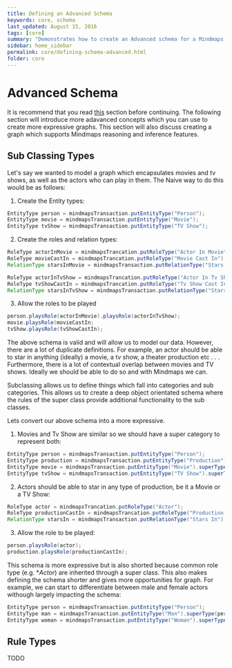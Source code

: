 ```yaml
---
title: Defining an Advanced Schema
keywords: core, schema
last_updated: August 15, 2016
tags: [core]
summary: "Demonstrates how to create an Advanced schema for a Mindmaps knowledge graph"
sidebar: home_sidebar
permalink: core/defining-schema-advanced.html
folder: core
---
```


# Advanced Schema

It is recommend that you read [this](core/defining-schema-simple.html) section before continuing.
The following section will introduce more adavanced concepts which you can use to create more expressive graphs.
This section will also discuss creating a graph which supports Mindmaps reasoning and inference features.

## Sub Classing Types

Let's say we wanted to model a graph which encapsulates movies and tv shows, as well as the actors who can play in them.
The Naive way to do this would be as follows:

1. Create the Entity types:
```java
EntityType person = mindmapsTransaction.putEntityType("Person");
EntityType movie = mindmapsTransaction.putEntityType("Movie");
EntityType tvShow = mindmapsTransaction.putEntityType("TV Show");
```

2. Create the roles and relation types:

```java
RoleType actorInMovie = mindmapsTrancation.putRoleType("Actor In Movie");
RoleType movieCastIn = mindmapsTrancation.putRoleType("Movie Cast In");
RelationType starsInMovie = mindmapsTransaction.putRelationType("Stars In Movie").hasRole(actorInMovie).hasRole(movieCastIn);
```


```java
RoleType actorInTvShow = mindmapsTrancation.putRoleType("Actor In Tv Show");
RoleType tvShowCastIn = mindmapsTrancation.putRoleType("Tv Show Cast In");
RelationType starsInTvShow = mindmapsTransaction.putRelationType("Stars In Tv Show").hasRole(actorInTvShow).hasRole(tvShowCastIn);
```

3. Allow the roles to be played

```java
person.playsRole(actorInMovie).playsRole(actorInTvShow);
movie.playsRole(movieCastIn;
tvShow.playsRole(tvShowCastIn);
```

The above schema is valid and will allow us to model our data. However, there are a lot of duplicate definitions.
For example, an actor should be able to star in anything (ideally) a movie, a tv show, a theater production etc . . .
Furthermore, there is a lot of contextual overlap between movies and TV shows.
Ideally we should be able to do so and with Mindmaps we can.

Subclassing allows us to define things which fall into categories and sub categories.
This allows us to create a deep object orientated schema where the rules of the super class provide additional functionality to the sub classes.

Lets convert our above schema into a more expressive.

1. Movies and Tv Show are similar so we should have a super category to represent both:

```java
EntityType person = mindmapsTransaction.putEntityType("Person");
EntityType production = mindmapsTransaction.putEntityType("Production");
EntityType movie = mindmapsTransaction.putEntityType("Movie").superType();
EntityType tvShow = mindmapsTransaction.putEntityType("TV Show").superType(production);
```

2. Actors should be able to star in any type of production, be it a Movie or a TV Show:

```java
RoleType actor = mindmapsTrancation.putRoleType("Actor");
RoleType productionCastIn = mindmapsTrancation.putRoleType("Production Cast In");
RelationType starsIn = mindmapsTransaction.putRelationType("Stars In").hasRole(actor).hasRole(productionCastIn);
```

3. Allow the role to be played:

```java
person.playsRole(actor);
production.playsRole(productionCastIn);
```

This schema is more expressive but is also shorted because common role type (e.g. **Actor*) are inherited through a super class.
This also makes defining the schema shorter and gives more opportunities for graph.
For example, we can start to differentiate between male and female actors withough largely impacting the schema:

```java
EntityType person = mindmapsTransaction.putEntityType("Person");
EntityType man = mindmapsTransaction.putEntityType("Man").superType(person);
EntityType woman = mindmapsTransaction.putEntityType("Woman").superType();
```

## Rule Types

TODO
